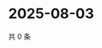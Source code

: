 # 2025-08-03

共 0 条

<!-- BEGIN ZHIHUVIDEO -->
<!-- 最后更新时间 Sun Aug 03 2025 05:10:53 GMT+0800 (China Standard Time) -->

<!-- END ZHIHUVIDEO -->
